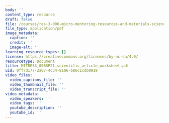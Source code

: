 ```yaml
---
body: ''
content_type: resource
draft: false
file: /courses/res-3-006-micro-mentoring-resources-and-materials-science-curriculum-spring-2021/mitres3_006sp21_scientific_article_worksheet.pdf
file_type: application/pdf
image_metadata:
  caption: ''
  credit: ''
  image-alt: ''
learning_resource_types: []
license: https://creativecommons.org/licenses/by-nc-sa/4.0/
resourcetype: Document
title: MITRES3_006SP21_scientific_article_worksheet.pdf
uid: 0ff7d177-2a07-4c34-8106-b86c1cdb0919
video_files:
  video_captions_file: ''
  video_thumbnail_file: ''
  video_transcript_file: ''
video_metadata:
  video_speakers: ''
  video_tags: ''
  youtube_description: ''
  youtube_id: ''
---
```

